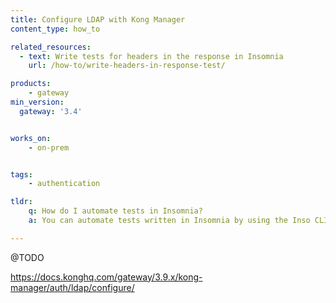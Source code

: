 ```yaml
---
title: Configure LDAP with Kong Manager
content_type: how_to

related_resources:
  - text: Write tests for headers in the response in Insomnia
    url: /how-to/write-headers-in-response-test/ 

products:
    - gateway
min_version:
  gateway: '3.4'


works_on:
    - on-prem


tags:
    - authentication

tldr:
    q: How do I automate tests in Insomnia?
    a: You can automate tests written in Insomnia by using the Inso CLI with the `inso run test "document name" --env "environment name"` command.

---
```


@TODO


https://docs.konghq.com/gateway/3.9.x/kong-manager/auth/ldap/configure/